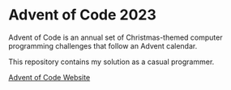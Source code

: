 # Advent of Code 2023

Advent of Code is an annual set of Christmas-themed computer programming challenges that follow an Advent calendar.

This repository contains my solution as a casual programmer.

[Advent of Code Website](https://adventofcode.com/2023)
